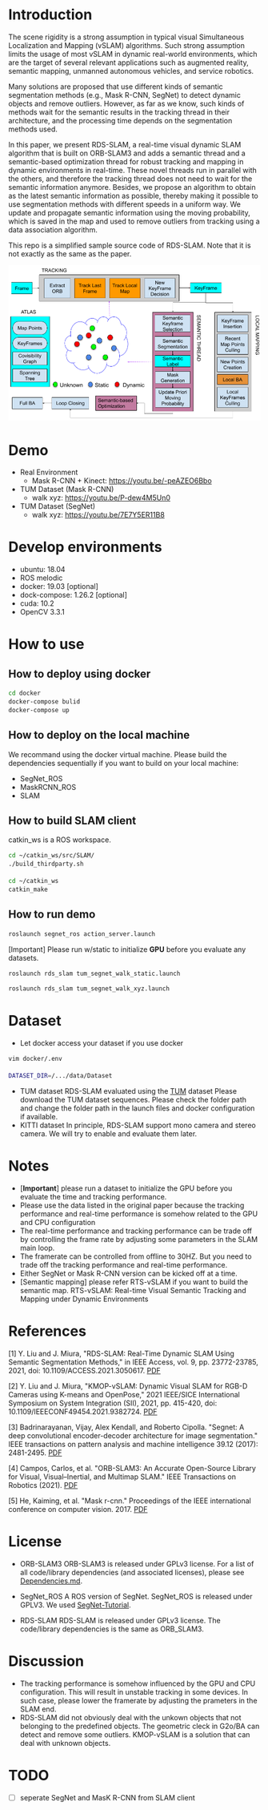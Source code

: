 # Introduction

The scene rigidity is a strong assumption in typical visual Simultaneous Localization and Mapping (vSLAM) algorithms. Such strong assumption limits the usage of most vSLAM in dynamic real-world environments, which are the target of several relevant applications such as augmented reality, semantic mapping, unmanned autonomous vehicles, and service robotics. 

Many solutions are proposed that use different kinds of semantic segmentation methods (e.g., Mask R-CNN, SegNet) to detect dynamic objects and remove outliers. However, as far as we know, such kinds of methods wait for the semantic results in the tracking thread in their architecture, and the processing time depends on the segmentation methods used. 

In this paper, we present RDS-SLAM, a real-time visual dynamic SLAM algorithm that is built on ORB-SLAM3 and adds a semantic thread and a semantic-based optimization thread for robust tracking and mapping in dynamic environments in real-time. These novel threads run in parallel with the others, and therefore the tracking thread does not need to wait for the semantic information anymore. 
Besides, we propose an algorithm to obtain as the latest semantic information as possible, thereby making it possible to use segmentation methods with different speeds in a uniform way. We update and propagate semantic information using the moving probability, which is saved in the map and used to remove outliers from tracking using a data association algorithm.

This repo is a simplified sample source code of RDS-SLAM. Note that it is not exactly as the same as the paper. 

<img src="./img/system_overview.png"/>

# Demo

-   Real Environment
    -   Mask R-CNN + Kinect: <https://youtu.be/-peAZEO6Bbo>
-   TUM Dataset (Mask R-CNN)
    -   walk xyz: <https://youtu.be/P-dew4M5Un0>
-   TUM Dataset (SegNet)
    -   walk xyz: <https://youtu.be/7E7Y5ER11B8>

# Develop environments

-   ubuntu: 18.04
-   ROS melodic
-   docker: 19.03 [optional]
-   dock-compose: 1.26.2 [optional]
-   cuda: 10.2
-   OpenCV 3.3.1

# How to use

## How to deploy using docker

```sh
cd docker
docker-compose bulid
docker-compose up
```

## How to deploy on the local machine

We recommand using the docker virtual machine. 
Please build the dependencies sequentially if you want to build on your local machine:

-   SegNet_ROS
-   MaskRCNN_ROS
-   SLAM

## How to build SLAM client

catkin_ws is a ROS workspace.

```sh
cd ~/catkin_ws/src/SLAM/
./build_thirdparty.sh

cd ~/catkin_ws
catkin_make
```

## How to run demo

```sh
roslaunch segnet_ros action_server.launch
```

[Important] Please run w/static to initialize **GPU** before you evaluate any datasets.

```sh
roslaunch rds_slam tum_segnet_walk_static.launch
```

```sh
roslaunch rds_slam tum_segnet_walk_xyz.launch
```

# Dataset

-   Let docker access your dataset if you use docker 

```sh
vim docker/.env

DATASET_DIR=/.../data/Dataset
```

-   TUM dataset 
     RDS-SLAM evaluated using the [TUM](https://vision.in.tum.de/data/datasets/rgbd-dataset) dataset
      Please download the TUM dataset sequences. Please check the folder path and change the folder path in the launch files and docker configuration if available.
-   KITTI dataset
    In principle, RDS-SLAM support mono camera and stereo camera. 
    We will try to enable and  evaluate them later.

# Notes

-   [**Important**] please run a dataset to initialize the GPU  before you evaluate the time and tracking performance.
-   Please use the data listed in the original paper because the tracking performance and real-time performance is somehow related to the GPU and CPU configuration
-   The real-time performance and tracking performance can be trade off by controlling the frame rate by adjusting some  parameters in the SLAM main loop.
-   The framerate can be controlled from offline to 30HZ. But you need to trade off the tracking performance and real-time performance.
-   Either SegNet or Mask R-CNN version can be kicked off at a time.
-   [Semantic mapping] please refer RTS-vSLAM if you want to build the semantic map.
    RTS-vSLAM: Real-time Visual Semantic Tracking and Mapping under Dynamic Environments

# References

[1] Y. Liu and J. Miura, "RDS-SLAM: Real-Time Dynamic SLAM Using Semantic Segmentation Methods," in IEEE Access, vol. 9, pp. 23772-23785, 2021, doi: 10.1109/ACCESS.2021.3050617. [PDF](https://ieeexplore.ieee.org/document/9318990)

[2] Y. Liu and J. Miura, "KMOP-vSLAM: Dynamic Visual SLAM for RGB-D Cameras using K-means and OpenPose," 2021 IEEE/SICE International Symposium on System Integration (SII), 2021, pp. 415-420, doi: 10.1109/IEEECONF49454.2021.9382724. [PDF](https://ieeexplore.ieee.org/document/9382724)

[3] Badrinarayanan, Vijay, Alex Kendall, and Roberto Cipolla. "Segnet: A deep convolutional encoder-decoder architecture for image segmentation." IEEE transactions on pattern analysis and machine intelligence 39.12 (2017): 2481-2495. [PDF](https://arxiv.org/abs/1511.00561)

[4] Campos, Carlos, et al. "ORB-SLAM3: An Accurate Open-Source Library for Visual, Visual–Inertial, and Multimap SLAM." IEEE Transactions on Robotics (2021). [PDF](https://arxiv.org/pdf/2007.11898.pdf)

[5] He, Kaiming, et al. "Mask r-cnn." Proceedings of the IEEE international conference on computer vision. 2017. [PDF](https://arxiv.org/pdf/1703.06870.pdf)

# License

-   ORB-SLAM3
    ORB-SLAM3 is released under GPLv3 license. For a list of all code/library dependencies (and associated licenses), please see [Dependencies.md](https://github.com/UZ-SLAMLab/ORB_SLAM3/blob/master/Dependencies.md).

-   SegNet_ROS
    A ROS version of SegNet.  SegNet_ROS is released under GPLV3.
    We used [SegNet-Tutorial](https://github.com/alexgkendall/SegNet-Tutorial).

-   RDS-SLAM
    RDS-SLAM is released under GPLv3 license. The code/library dependencies is the same as ORB_SLAM3.

# Discussion

-   The tracking performance is somehow influenced by the GPU and CPU configuration. This will result in unstable tracking in some devices. In such case, please lower the framerate by adjusting the prameters in the SLAM end.
-   RDS-SLAM did not obviously deal with the unkown objects that not belonging to the predefined objects. The geometric cleck in G2o/BA can detect and remove some outliers. KMOP-vSLAM is a solution that can deal with unknown objects.

# TODO

-   [ ] seperate SegNet and MasK R-CNN from SLAM client
